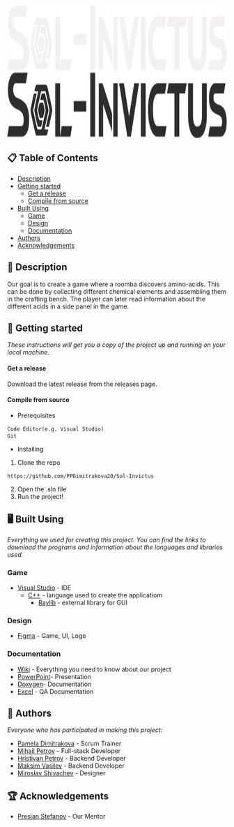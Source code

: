<p align="center">
  <img height="150" width="800" src="https://github.com/PPDimitrakova20/Sol-Invictus/blob/main/assets/logos/teamLogo.svg#gh-dark-mode-only" alt="Logo"/>
  <img height="150" width="800" src="https://github.com/PPDimitrakova20/Sol-Invictus/blob/main/assets/logos/teamLogoDark.svg#gh-light-mode-only" alt="Logo"/>
</p>

## 📋 Table of Contents
- [Description](#description)
- [Getting started](#gettingStarted)
  - [Get a release](#release)
  - [Compile from source](#compile)
- [Built Using](#builtUsing)
  - [Game](#game)
  - [Design](#design)
  - [Documentation](#doc)
- [Authors](#authors)
- [Acknowledgements](#acknowledgements)

## 🔎 Description <a name="description"></a>
Our goal is to create a game where a roomba discovers amino-acids. This can be done by collecting different chemical elements and assembling them in the crafting bench. The player can later read information about the different acids in a side panel in the game.

## 🚀 Getting started<a name="gettingStarted"></a>
*These instructions will get you a copy of the project up and running on your local machine.*

#### Get a release <a name="release"></a>
Download the latest release from the releases page.

#### Compile from source <a name="compile"></a>
- Prerequisites
```
Code Editor(e.g. Visual Studio)
Git
```
- Installing
1. Clone the repo
```
https://github.com/PPDimitrakova20/Sol-Invictus
```
2. Open the .sln file
3. Run the project!

## 🖥️ Built Using <a name="builtUsing"></a>
*Everything we used for creating this project. You can find the links to download the programs and information about the languages and libraries used.*

### Game <a name="game"></a>
- [Visual Studio](https://visualstudio.microsoft.com) - IDE
  - [C++](https://isocpp.org/) - language used to create the applicatiom
    - [Raylib](https://www.raylib.com/index.html) - external library for GUI

### Design <a name="design"></a>
- [Figma](https://www.figma.com/file/earRKqc0GRLpfk7o05yVHt/Sol-Invictus-CUI-team-library?node-id=797-241&t=JvyLZk2HGCdnO12f-0) - Game, UI, Logo

### Documentation <a name="doc"></a>
- [Wiki](https://github.com/PPDimitrakova20/Sol-Invictus/wiki) - Everything you need to know about our project
- [PowerPoint](https://codingburgas-my.sharepoint.com/:p:/g/personal/ppdimitrakova20_codingburgas_bg/ERyzdtMAYN9LkWdlwc4rjh4BtceeuLt23nR7ODAuCZP03g?e=qIrpf0)- Presentation
- [Doxygen](https://doxygen.nl)- Documentation
- [Excel](https://codingburgas-my.sharepoint.com/:x:/g/personal/ppdimitrakova20_codingburgas_bg/Ee4Zl7CLtTFFnheA2eEkooAB4DyX04SCjbKZSgSsmA8k1Q?e=IxUoF7) - QA Documentation

## 📖 Authors <a name="authors"></a>
*Everyone who has participated in making this project:*

- [Pamela Dimitrakova](https://github.com/PPDimitrakova20) - Scrum Trainer
- [Mihail Petrov](https://github.com/MMPetrov20) - Full-stack Developer
- [Hristiyan Petrov](https://github.com/HMPetrov20) - Backend Developer
- [Maksim Vasilev](https://github.com/MDVasilev20) - Backend Developer
- [Miroslav Shivachev](https://github.com/MRShivachev) - Designer

## 🏆 Acknowledgements <a name="acknowledgements"></a>
- [Presian Stefanov](https://github.com/PSStefanov19) - Our Mentor
